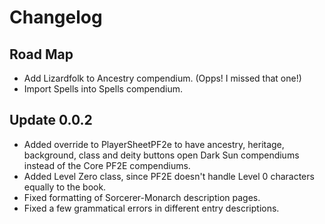 # Changelog
## Road Map
* Add Lizardfolk to Ancestry compendium. (Opps! I missed that one!)
* Import Spells into Spells compendium.
## Update 0.0.2
* Added override to PlayerSheetPF2e to have ancestry, heritage, background, class and deity buttons open Dark Sun compendiums instead of the Core PF2E compendiums.
* Added Level Zero class, since PF2E doesn't handle Level 0 characters equally to the book.
* Fixed formatting of Sorcerer-Monarch description pages.
* Fixed a few grammatical errors in different entry descriptions.
